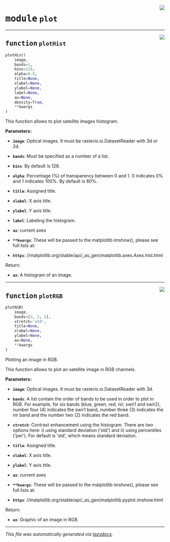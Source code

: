 <!-- markdownlint-disable -->

<a href="https://github.com/yotarazona/scikit-eo/blob/main/scikeo/plot.py#L0"><img align="right" style="float:right;" src="https://img.shields.io/badge/-source-cccccc?style=flat-square"></a>

# <kbd>module</kbd> `plot`





---

<a href="https://github.com/yotarazona/scikit-eo/blob/main/scikeo/plot.py#L7"><img align="right" style="float:right;" src="https://img.shields.io/badge/-source-cccccc?style=flat-square"></a>

## <kbd>function</kbd> `plotHist`

```python
plotHist(
    image,
    bands=1,
    bins=128,
    alpha=0.8,
    title=None,
    xlabel=None,
    ylabel=None,
    label=None,
    ax=None,
    density=True,
    **kwargs
)
```

This function allows to plot satellite images histogram. 



**Parameters:**
 
 - <b>`image`</b>:  Optical images. It must be rasterio.io.DatasetReader with 3d or 2d.  


 - <b>`bands`</b>:  Must be specified as a number of a list.  


 - <b>`bins`</b>:  By default is 128.   


 - <b>`alpha`</b>:  Percentage (%) of transparency between 0 and 1. 0 indicates 0% and 1 indicates  100%. By default is 80%.  


 - <b>`title`</b>:  Assigned title. 


 - <b>`xlabel`</b>:  X axis title. 


 - <b>`ylabel`</b>:  Y axis title.  


 - <b>`label`</b>:  Labeling the histogram. 


 - <b>`ax`</b>:  current axes 


 - <b>`**kwargs`</b>:  These will be passed to the matplotlib imshow(), please see full lists at: 
 - <b>`https`</b>: //matplotlib.org/stable/api/_as_gen/matplotlib.axes.Axes.hist.html 

Return: 
 - <b>`ax`</b>:  A histogram of an image. 




---

<a href="https://github.com/yotarazona/scikit-eo/blob/main/scikeo/plot.py#L90"><img align="right" style="float:right;" src="https://img.shields.io/badge/-source-cccccc?style=flat-square"></a>

## <kbd>function</kbd> `plotRGB`

```python
plotRGB(
    image,
    bands=[3, 2, 1],
    stretch='std',
    title=None,
    xlabel=None,
    ylabel=None,
    ax=None,
    **kwargs
)
```

Plotting an image in RGB. 

This function allows to plot an satellite image in RGB channels.  



**Parameters:**
  


 - <b>`image`</b>:  Optical images. It must be rasterio.io.DatasetReader with 3d.  


 - <b>`bands`</b>:  A list contain the order of bands to be used in order to plot in RGB. For example,  for six bands (blue, green, red, nir, swir1 and swir2), number four (4) indicates   the swir1 band, number three (3) indicates the nir band and the number two (2) indicates  the red band.  


 - <b>`stretch`</b>:  Contrast enhancement using the histogram. There are two options here: i) using  standard deviation ('std') and ii) using percentiles ('per'). For default is 'std', which means  standard deviation.  


 - <b>`title`</b>:  Assigned title. 


 - <b>`xlabel`</b>:  X axis title. 


 - <b>`ylabel`</b>:  Y axis title. 


 - <b>`ax`</b>:  current axes 


 - <b>`**kwargs`</b>:  These will be passed to the matplotlib imshow(), please see full lists at: 
 - <b>`https`</b>: //matplotlib.org/stable/api/_as_gen/matplotlib.pyplot.imshow.html 

Return: 
 - <b>`ax`</b>:  Graphic of an image in RGB. 






---

_This file was automatically generated via [lazydocs](https://github.com/ml-tooling/lazydocs)._
